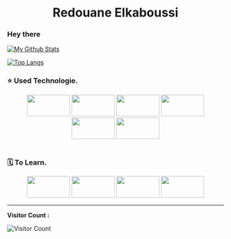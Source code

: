 <h1 align="center">Redouane Elkaboussi</h1>

### Hey there

<!-- Github Statistics -->
[![My Github Stats](https://github-readme-stats.vercel.app/api?username=red-elka&count_private=true&hide_border=true&show_icons=true&&bg_color=0d1117&text_color=ebf1f7&icon_color=1f6feb&title_color=1f6fe&hide_title=)](https://github.com/red-elka/)
<!-- Most Used Languages -->
[![Top Langs](https://github-readme-stats.vercel.app/api/top-langs/?username=red-elka&bg_color=0d1117&langs_count=8&hide=shell&hide_border=true&text_color=ebf1f7&title_color=1f6fe)](https://github.com/red-elka)
<!-- Skills -->
### ⭐ Used Technologie.
<div align="center">
    <!-- Linux -->
    <a href="https://archlinux.org/" target="_blank"><img height="50" width="100" src="https://www.vectorlogo.zone/logos/archlinux/archlinux-ar21.svg"></a>
    <!-- Neovim -->
    <a href="https://neovim.io" target="_blank"><img height="50" width="100" src="https://www.vectorlogo.zone/logos/neovimio/neovimio-ar21.svg"></a>
    <!-- Vs Code -->
    <a href="https://code.visualstudio.com" target="_blank"><img height="50" width="100" src="https://www.vectorlogo.zone/logos/visualstudio_code/visualstudio_code-ar21.svg"></a>
    <!-- python -->
    <a href="https://www.python.org/" target="_blank"><img height="50" width="100" src="https://www.vectorlogo.zone/logos/python/python-ar21.svg"></a>
    <!-- Git -->
    <a href="https://git-scm.com/" target="_blank"><img height="50" width="100" src="https://www.vectorlogo.zone/logos/git-scm/git-scm-ar21.svg"></a>
    <!-- Github -->
    <a href="https://github.com" target="_blank"><img height="50" width="100" src="https://www.vectorlogo.zone/logos/github/github-ar21.svg"></a>
</div>
<br>
<!-- To Learn -->

### 🗓 To Learn.
<div align="center">
    <!-- MongoDB -->
    <a href="https://www.mongodb.com" target="_blank"><img height="50" width="100" src="https://www.vectorlogo.zone/logos/mongodb/mongodb-ar21.svg"></a>
    <!-- Django -->
    <a href="https://www.djangoproject.com" target="_blank"><img height="50" width="100" src="https://www.vectorlogo.zone/logos/djangoproject/djangoproject-ar21.svg"></a>
    <!-- Javascript -->
    <a href="https://www.javascript.com/" target="_blank"><img height="50" width="100" src="https://www.vectorlogo.zone/logos/javascript/javascript-horizontal.svg"></a>
    <!-- NodeJS -->
    <a href="https://nodejs.org" target="_blank"><img height="50" width="100" src="https://www.vectorlogo.zone/logos/nodejs/nodejs-ar21.svg"></a>
</div>
<hr>

**Visitor Count :**
<br>

![Visitor Count](https://profile-counter.glitch.me/{red-elka}/count.svg)

